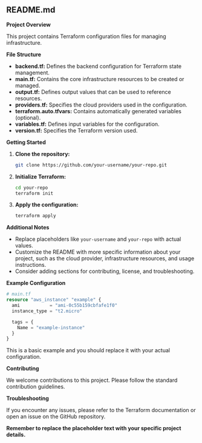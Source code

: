 ## README.md

**Project Overview**

This project contains Terraform configuration files for managing infrastructure.

**File Structure**

* **backend.tf:** Defines the backend configuration for Terraform state management.
* **main.tf:** Contains the core infrastructure resources to be created or managed.
* **output.tf:** Defines output values that can be used to reference resources.
* **providers.tf:** Specifies the cloud providers used in the configuration.
* **terraform.auto.tfvars:** Contains automatically generated variables (optional).
* **variables.tf:** Defines input variables for the configuration.
* **version.tf:** Specifies the Terraform version used.

**Getting Started**

1. **Clone the repository:**
   ```bash
   git clone https://github.com/your-username/your-repo.git
   ```
2. **Initialize Terraform:**
   ```bash
   cd your-repo
   terraform init
   ```
3. **Apply the configuration:**
   ```bash
   terraform apply
   ```

**Additional Notes**

* Replace placeholders like `your-username` and `your-repo` with actual values.
* Customize the README with more specific information about your project, such as the cloud provider, infrastructure resources, and usage instructions.
* Consider adding sections for contributing, license, and troubleshooting.

**Example Configuration**

```terraform
# main.tf
resource "aws_instance" "example" {
  ami           = "ami-0c55b159cbfafe1f0"
  instance_type = "t2.micro"

  tags = {
    Name = "example-instance"
  }
}
```

This is a basic example and you should replace it with your actual configuration.

**Contributing**

We welcome contributions to this project. Please follow the standard contribution guidelines.


**Troubleshooting**

If you encounter any issues, please refer to the Terraform documentation or open an issue on the GitHub repository.

**Remember to replace the placeholder text with your specific project details.**

